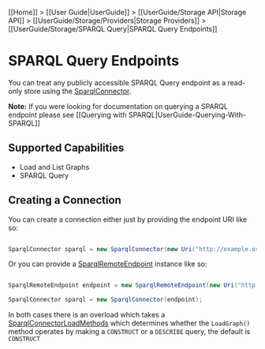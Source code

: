 [[Home]] > [[User Guide|UserGuide]] > [[UserGuide/Storage API|Storage API]] > [[UserGuide/Storage/Providers|Storage Providers]] > [[UserGuide/Storage/SPARQL Query|SPARQL Query Endpoints]]

# SPARQL Query Endpoints 

You can treat any publicly accessible SPARQL Query endpoint as a read-only store using the [SparqlConnector](http://www.dotnetrdf.org/api/index.asp?Topic=VDS.RDF.Storage.SparqlConnector).

**Note:** If you were looking for documentation on querying a SPARQL endpoint please see [[Querying with SPARQL|UserGuide-Querying-With-SPARQL]]

## Supported Capabilities 

* Load and List Graphs
* SPARQL Query

## Creating a Connection 

You can create a connection either just by providing the endpoint URI like so:

```csharp

SparqlConnector sparql = new SparqlConnector(new Uri("http://example.org/sparql"));
```

Or you can provide a [SparqlRemoteEndpoint](http://www.dotnetrdf.org/api/index.asp?Topic=VDS.RDF.SparqlRemoteEndpoint) instance like so:

```csharp

SparqlRemoteEndpoint endpoint = new SparqlRemoteEndpoint(new Uri("http://example.org/sparql"), "http://default-graph-uri");

SparqlConnector sparql = new SparqlConnector(endpoint);
```

In both cases there is an overload which takes a [SparqlConnectorLoadMethods](http://www.dotnetrdf.org/api/index.asp?Topic=VDS.RDF.Storage.SparqlConnectorLoadMethod) which determines whether the `LoadGraph()` method operates by making a `CONSTRUCT` or a `DESCRIBE` query, the default is `CONSTRUCT`